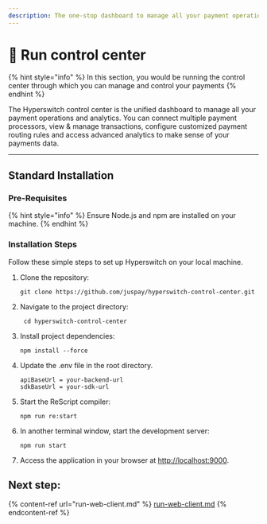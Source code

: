 ```yaml
---
description: The one-stop dashboard to manage all your payment operations
---
```


# 🔌 Run control center

{% hint style="info" %}
In this section, you would be running the control center through which you can manage and control your payments
{% endhint %}

The Hyperswitch control center is the unified dashboard to manage all your payment operations and analytics. You can connect multiple payment processors, view & manage transactions, configure customized payment routing rules and access advanced analytics to make sense of your payments data.

***

## Standard Installation

### Pre-Requisites

{% hint style="info" %}
Ensure Node.js and npm are installed on your machine.
{% endhint %}

### Installation Steps

Follow these simple steps to set up Hyperswitch on your local machine.

1.  Clone the repository:

    ```
    git clone https://github.com/juspay/hyperswitch-control-center.git
    ```
2.  Navigate to the project directory:

    ```
     cd hyperswitch-control-center
    ```
3.  Install project dependencies:

    ```
    npm install --force
    ```
4.  Update the .env file in the root directory.

    ```
    apiBaseUrl = your-backend-url
    sdkBaseUrl = your-sdk-url
    ```
5.  Start the ReScript compiler:

    ```
    npm run re:start
    ```
6.  In another terminal window, start the development server:

    ```
    npm run start
    ```
7. Access the application in your browser at [http://localhost:9000](http://localhost:9000/).

## Next step:

{% content-ref url="run-web-client.md" %}
[run-web-client.md](run-web-client.md)
{% endcontent-ref %}
